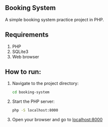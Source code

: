 ## Booking System
A simple booking system practice project in PHP.

## Requirements
1. PHP
2. SQLite3
3. Web browser

## How to run:
1. Navigate to the project directory:
   ```bash
   cd booking-system
   ```
2. Start the PHP server:
   ```bash
   php -S localhost:8000
   ```
3. Open your browser and go to [localhost:8000](http://localhost:8000)
